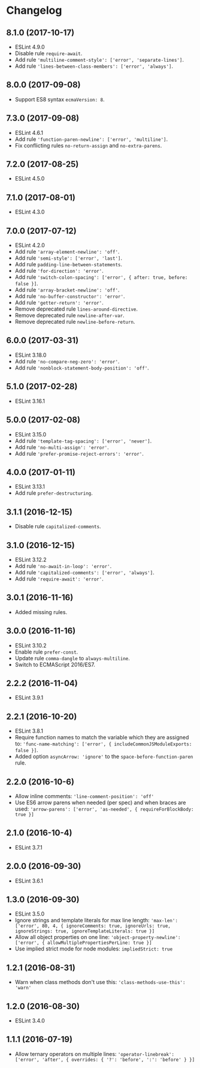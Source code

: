 # Changelog

## 8.1.0 (2017-10-17)
- ESLint 4.9.0
- Disable rule `require-await`.
- Add rule `'multiline-comment-style': ['error', 'separate-lines']`.
- Add rule `'lines-between-class-members': ['error', 'always']`.

## 8.0.0 (2017-09-08)
- Support ES8 syntax `ecmaVersion: 8`.

## 7.3.0 (2017-09-08)
- ESLint 4.6.1
- Add rule `'function-paren-newline': ['error', 'multiline']`.
- Fix conflicting rules `no-return-assign` and `no-extra-parens`.

## 7.2.0 (2017-08-25)
- ESLint 4.5.0

## 7.1.0 (2017-08-01)
- ESLint 4.3.0

## 7.0.0 (2017-07-12)
- ESLint 4.2.0
- Add rule `'array-element-newline': 'off'`.
- Add rule `'semi-style': ['error', 'last']`.
- Add rule `padding-line-between-statements`.
- Add rule `'for-direction': 'error'`.
- Add rule `'switch-colon-spacing': ['error', { after: true, before: false }]`.
- Add rule `'array-bracket-newline': 'off'`.
- Add rule `'no-buffer-constructor': 'error'`.
- Add rule `'getter-return': 'error'`.
- Remove deprecated rule `lines-around-directive`.
- Remove deprecated rule `newline-after-var`.
- Remove deprecated rule `newline-before-return`.

## 6.0.0 (2017-03-31)
- ESLint 3.18.0
- Add rule `'no-compare-neg-zero': 'error'`.
- Add rule `'nonblock-statement-body-position': 'off'`.

## 5.1.0 (2017-02-28)
- ESLint 3.16.1

## 5.0.0 (2017-02-08)
- ESLint 3.15.0
- Add rule `'template-tag-spacing': ['error', 'never']`.
- Add rule `'no-multi-assign': 'error'`.
- Add rule `'prefer-promise-reject-errors': 'error'`.

## 4.0.0 (2017-01-11)
- ESLint 3.13.1
- Add rule `prefer-destructuring`.

## 3.1.1 (2016-12-15)
- Disable rule `capitalized-comments`.

## 3.1.0 (2016-12-15)
- ESLint 3.12.2
- Add rule `'no-await-in-loop': 'error'`.
- Add rule `'capitalized-comments': ['error', 'always']`.
- Add rule `'require-await': 'error'`.

## 3.0.1 (2016-11-16)
- Added missing rules.

## 3.0.0 (2016-11-16)
- ESLint 3.10.2
- Enable rule `prefer-const`.
- Update rule `comma-dangle` to `always-multiline`.
- Switch to ECMAScript 2016/ES7.

## 2.2.2 (2016-11-04)

- ESLint 3.9.1

## 2.2.1 (2016-10-20)

- ESLint 3.8.1
- Require function names to match the variable which they are assigned to: `'func-name-matching': ['error', { includeCommonJSModuleExports: false }]`.
- Added option `asyncArrow: 'ignore'` to the `space-before-function-paren` rule.

## 2.2.0 (2016-10-6)

- Allow inline comments: `'line-comment-position': 'off'`
- Use ES6 arrow parens when needed (per spec) and when braces are used: `'arrow-parens': ['error', 'as-needed', { requireForBlockBody: true }]`

## 2.1.0 (2016-10-4)

- ESLint 3.7.1

## 2.0.0 (2016-09-30)

- ESLint 3.6.1

## 1.3.0 (2016-09-30)

- ESLint 3.5.0
- Ignore strings and template literals for max line length: `'max-len': ['error', 80, 4, { ignoreComments: true, ignoreUrls: true, ignoreStrings: true, ignoreTemplateLiterals: true }]`
- Allow all object properties on one line: `'object-property-newline': ['error', { allowMultiplePropertiesPerLine: true }]`
- Use implied strict mode for node modules: `impliedStrict: true`

## 1.2.1 (2016-08-31)

- Warn when class methods don't use this: `'class-methods-use-this': 'warn'`

## 1.2.0 (2016-08-30)

- ESLint 3.4.0

## 1.1.1 (2016-07-19)

- Allow ternary operators on multiple lines: `'operator-linebreak': ['error', 'after', { overrides: { '?': 'before', ':': 'before' } }]`
